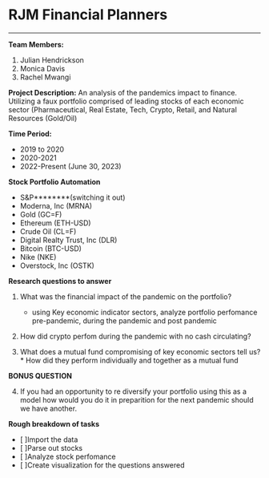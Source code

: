 # RJM Financial Planners
---


**Team Members:**
1. Julian Hendrickson
2. Monica Davis
3. Rachel Mwangi


**Project Description:**
An analysis of the pandemics impact to finance. Utilizing a faux portfolio comprised of leading stocks of each economic sector (Pharmaceutical, Real Estate, Tech, Crypto, Retail, and Natural Resources (Gold/Oil)

**Time Period:**
 * 2019 to 2020
 * 2020-2021
 * 2022-Present (June 30, 2023)
 

**Stock Portfolio Automation**
 - S&P********(switching it out)
 - Moderna, Inc (MRNA)
 - Gold (GC=F)
 - Ethereum (ETH-USD)
 - Crude Oil (CL=F)
 - Digital Realty Trust, Inc (DLR)
 - Bitcoin (BTC-USD)
 - Nike (NKE)
 - Overstock, Inc (OSTK)
 
 
 **Research questions to answer**
 1. What was the financial impact of the pandemic on the portfolio?
     - using Key economic indicator sectors, analyze portfolio perfomance pre-pandemic, during the              pandemic and post pandemic
 2. How did crypto perfom during the pandemic with no cash circulating?
 
 3. What does a mutual fund compromising of key economic sectors tell us?
         * How did they perform individually and together as a mutual fund
         
**BONUS QUESTION** 

 4. If you had an opportunity to re diversify your portfolio using this as a model how would you do it in preparition for the next pandemic should we have another.
 


 **Rough breakdown of tasks**
 - [ ]Import the data
 - [ ]Parse out stocks
 - [ ]Analyze stock perfomance
 - [ ]Create visualization for the questions answered 
